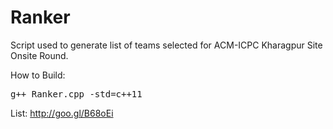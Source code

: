 Ranker
======

Script used to generate list of teams selected for ACM-ICPC Kharagpur Site Onsite Round.

How to Build: 
<pre>
g++ Ranker.cpp -std=c++11
</pre>

List: http://goo.gl/B68oEi

